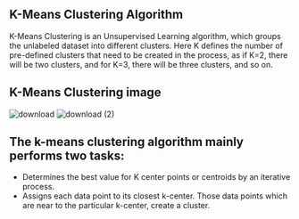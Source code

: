 ## K-Means Clustering Algorithm
K-Means Clustering is an Unsupervised Learning algorithm, which groups the unlabeled dataset into different clusters. Here K defines the number of pre-defined clusters that need to be created in the process, as if K=2, there will be two clusters, and for K=3, there will be three clusters, and so on.
## K-Means Clustering image
![download](https://github.com/ThisIs-Developer/Python/assets/109382325/46ddfa8e-28ec-4255-a64f-717a5bae923a)
![download (2)](https://github.com/ThisIs-Developer/Python/assets/109382325/6144dfd5-33a2-43ee-8474-9d6dc6d0f800)





## The k-means clustering algorithm mainly performs two tasks:
 - Determines the best value for K center points or centroids by an iterative process.
 - Assigns each data point to its closest k-center. Those data points which are near to the particular k-center, create a cluster.
